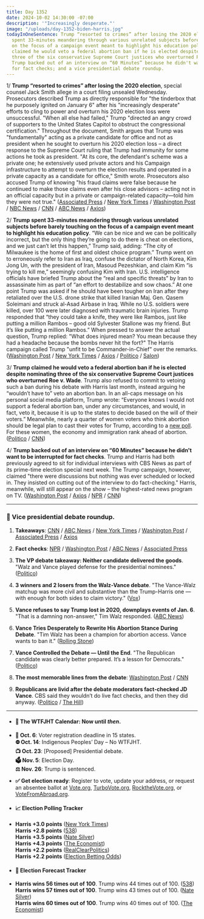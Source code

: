 ```yaml
---
title: Day 1352
date: 2024-10-02 14:30:00 -07:00
description: '"Increasingly desperate."'
image: "/uploads/day-1352-biden-harris.jpg"
todayInOneSentence: Trump “resorted to crimes” after losing the 2020 election; Trump
  spent 33-minutes meandering through various unrelated subjects before barely touching
  on the focus of a campaign event meant to highlight his education policy; Trump
  claimed he would veto a federal abortion ban if he is elected despite nominating
  three of the six conservative Supreme Court justices who overturned Roe v. Wade;
  Trump backed out of an interview on “60 Minutes” because he didn't want to be interrupted
  for fact checks; and a vice presidential debate roundup.
---
```


1/ **Trump “resorted to crimes” after losing the 2020 election**, special counsel Jack Smith allege in a court filing unsealed Wednesday. Prosecutors described Trump as directly responsible for "the tinderbox that he purposely ignited on January 6" after his "increasingly desperate" efforts to cling to power and overturn his 2020 election loss were unsuccessful. "When all else had failed," Trump "directed an angry crowd of supporters to the United States Capitol to obstruct the congressional certification." Throughout the document, Smith argues that Trump was "fundamentally" acting as a private candidate for office and not as president when he sought to overturn his 2020 election loss – a direct response to the Supreme Court ruling that Trump had immunity for some actions he took as president. "At its core, the defendant's scheme was a private one; he extensively used private actors and his Campaign infrastructure to attempt to overturn the election results and operated in a private capacity as a candidate for office," Smith wrote. Prosecutors also accused Trump of knowing "his fraud claims were false because he continued to make those claims even after his close advisors – acting not in an official capacity but in a private or campaign-related capacity—told him they were not true." ([Associated Press](https://apnews.com/article/trump-jack-smith-election-supreme-court-0b9969b480036bb1f7c61a73980d406c) / [New York Times](https://www.nytimes.com/2024/10/02/us/politics/trump-jan-6-case-jack-smith-evidence.html) / [Washington Post](https://www.washingtonpost.com/national-security/2024/10/02/jack-smith-filing-trump-immunity-jan-6/) / [NBC News](https://www.nbcnews.com/politics/donald-trump/trump-resorted-crimes-stay-office-2020-loss-jack-smith-team-says-rcna172340) / [CNN](https://www.cnn.com/2024/10/02/politics/jack-smith-donald-trump-filing/index.html) / [ABC News](https://abcnews.go.com/US/bombshell-special-counsel-filing-includes-new-allegations-trumps/story?id=114409494) / [Axios](https://www.axios.com/2024/10/02/jack-smith-trump-filing-2020-election))

2/ **Trump spent 33-minutes meandering through various unrelated subjects before barely touching on the focus of a campaign event meant to highlight his education policy**. “We can be nice and we can be politically incorrect, but the only thing they’re going to do there is cheat on elections, and we just can’t let this happen,” Trump said, adding: “The city of Milwaukee is the home of first and oldest choice program.” Trump went on to erroneously refer to Iran as Iraq, confuse the dictator of North Korea, Kim Jong Un, with the president of Iran, Masoud Pezeshkian, and claim Kim “is trying to kill me,” seemingly confusing Kim with Iran. U.S. intelligence officials have briefed Trump about the “real and specific threats” by Iran to assassinate him as part of “an effort to destabilize and sow chaos.” At one point Trump was asked if he should have been tougher on Iran after they retaliated over the U.S. drone strike that killed Iranian Maj. Gen. Qasem Soleimani and struck al-Asad Airbase in Iraq. While no U.S. soldiers were killed, over 100 were later diagnosed with traumatic brain injuries. Trump responded that “they could take a knife, they were like Rambos, just like putting a million Rambos – good old Sylvester Stallone was my friend. But it’s like putting a million Rambos.” When pressed to answer the actual question, Trump replied: "What does injured mean? You mean because they had a headache because the bombs never hit the fort?" The Harris campaign called Trump "unfit to be Commander-in-Chief" over the remarks. ([Washington Post](https://www.washingtonpost.com/politics/2024/10/01/trump-wisconsin-swerves-subjects/) / [New York Times](https://www.nytimes.com/2024/10/01/us/politics/trump-speech-wisconsin.html) / [Axios](https://www.axios.com/2024/10/02/trump-us-soldiers-injuries-iran-strike-iraq-base-2020) / [Politico](https://www.politico.com/live-updates/2024/10/01/vance-walz-vp-debate-tonight/donald-trump-iran-traumatic-brain-injuries-00182009) / [Salon](https://news.yahoo.com/news/sen-schatz-questions-trumps-mental-011753236.html))

3/ **Trump claimed he would veto a federal abortion ban if he is elected despite nominating three of the six conservative Supreme Court justices who overturned Roe v. Wade**. Trump also refused to commit to vetoing such a ban during his debate with Harris last month, instead arguing he “wouldn’t have to” veto an abortion ban. In an all-caps message on his personal social media platform, Trump wrote: “Everyone knows I would not support a federal abortion ban, under any circumstances, and would, in fact, veto it, because it is up to the states to decide based on the will of their voters.” Meanwhile, nearly a quarter of women voters who think abortion should be legal plan to cast their votes for Trump, according to a [new poll](https://19thnews.org/2024/10/women-trump-voters-abortion-access/). For these women, the economy and immigration rank ahead of abortion. ([Politico](https://www.politico.com/news/2024/10/01/trump-abortion-veto-national-ban-00182091) / [CNN](https://www.cnn.com/2024/10/01/politics/trump-federal-abortion-ban/index.html))

4/ **Trump backed out of an interview on “60 Minutes” because he didn't want to be interrupted for fact checks**. Trump and Harris had both previously agreed to sit for individual interviews with CBS News as part of its prime-time election special next week. The Trump campaign, however, claimed "there were discussions but nothing was ever scheduled or locked in. They insisted on cutting out of the interview to do fact-checking." Harris, meanwhile, will still appear on the show – the highest-rated news program on TV. ([Washington Post](https://www.washingtonpost.com/politics/2024/10/01/donald-trump-60-minutes-interview-kamala-harris/) / [Axios](https://www.axios.com/2024/10/01/trump-harris-60-minutes-interview) / [NPR](https://www.npr.org/2024/10/01/nx-s1-5135681/trump-60-minutes-jd-vance-tim-walz-debate-2024) / [CNN](https://www.cnn.com/2024/10/01/media/trump-backs-out-60-minutes-interview-cbs/index.html))

---

### 👑 Vice presidential debate roundup.

1. **Takeaways**: [CNN](https://www.cnn.com/2024/10/01/politics/vp-debate-takeaways-vance-walz/index.html) / [ABC News](https://abcnews.go.com/Politics/key-takeaways-walz-vance-vice-presidential-debate/story?id=114409153) / [New York Times](https://www.nytimes.com/2024/10/02/us/politics/vp-debate-takeaways-vance-walz.html) / [Washington Post](https://www.washingtonpost.com/politics/2024/10/01/vice-presidential-debate-takeaways-vance-walz/) / [Associated Press](https://apnews.com/article/debate-takeaways-vance-walz-harris-trump-5b6f219b555416ff579764048ac238a1) / [Axios](https://www.axios.com/2024/10/02/vp-debate-takeaways-vance-walz)

2. **Fact checks**: [NPR](https://www.npr.org/2024/10/02/nx-s1-5135675/jd-vance-tim-walz-vp-debate-fact-check) / [Washington Post](https://www.washingtonpost.com/politics/2024/10/02/fact-check-vp-debate-vance-walz/) / [ABC News](https://abcnews.go.com/Politics/fact-checking-tim-walz-jd-vances-vp-debate/story?id=114405195) / [Associated Press](https://apnews.com/article/debate-cbs-vance-walz-fact-check-639ceab0831b4c304fb132bcf254e48a)

3. **The VP debate takeaway: Neither candidate delivered the goods**. "Walz and Vance played defense for the presidential nominees." ([Politico](https://www.politico.com/news/2024/10/02/walz-vance-vp-debate-takeaways-missed-opportunity-00182130))

4. **3 winners and 2 losers from the Walz-Vance debate**. "The Vance-Walz matchup was more civil and substantive than the Trump-Harris one — with enough for both sides to claim victory." ([Vox](https://www.vox.com/politics/375299/vp-debate-vance-walz-winners-losers-analysis))

5. **Vance refuses to say Trump lost in 2020, downplays events of Jan. 6**. "That is a damning non-answer," Tim Walz responded. ([ABC News](https://abcnews.go.com/Politics/jd-vance-refuses-trump-lost-2020-downplays-events/story?id=114422433))

6. **Vance Tries Desperately to Rewrite His Abortion Stance During Debate**. "Tim Walz has been a champion for abortion access. Vance wants to ban it." ([Rolling Stone](https://www.rollingstone.com/politics/politics-news/jd-vance-rewrite-abortion-stance-vp-debate-1235120684/))

7. **Vance Controlled the Debate — Until the End**. "The Republican candidate was clearly better prepared. It’s a lesson for Democrats." ([Politico](https://www.politico.com/news/magazine/2024/10/02/vp-debate-campaign-lessons-analysis-00182083))

8. **The most memorable lines from the debate**: [Washington Post](https://www.washingtonpost.com/politics/2024/10/02/highlights-vp-debate-lines-vance-walz/) / [CNN](https://www.cnn.com/2024/10/02/politics/vp-debate-key-lines-what-matters/index.html)

9. **Republicans are livid after the debate moderators fact-checked JD Vance**. CBS said they wouldn’t do live fact checks, and then they did anyway. ([Politico](https://www.politico.com/news/2024/10/02/vp-debate-moderators-fact-check-republican-reaction-00182132) / [The Hill](https://thehill.com/homenews/media/4910792-cbs-moderators-cut-microphones/))

---

* #### 📅 The WTFJHT Calendar: Now until *then*.

* **📆 Oct. 6**: Voter registration deadline in 15 states. \
  **⛔️ Oct. 14**: Indigenous Peoples’ Day – No WTFJHT. \
  **📺 Oct. 23**: \[Proposed\] Presidential debate. \
  **🗳️ Nov. 5**: Election Day. \
  **⚖️ Nov. 26**: Trump is sentenced.

* **✅ Get election ready**: Register to vote, update your address, or request an absentee ballot at [Vote.org](https://www.vote.org/), [TurboVote.org](https://turbovote.org/), [RocktheVote.org](https://www.rockthevote.org/), or [VoteFromAbroad.org](https://www.votefromabroad.org/).

* #### 📈 Election Polling Tracker

* **Harris \+3.0 points** ([New York Times](https://www.nytimes.com/interactive/2024/us/elections/polls-president.html)) \
  **Harris \+2.8 points** ([538](https://projects.fivethirtyeight.com/polls/president-general/2024/national/)) \
  **Harris \+3.5 points** ([Nate Silver](https://www.natesilver.net/p/nate-silver-2024-president-election-polls-model)) \
  **Harris \+4.3 points** ([The Economist](https://www.economist.com/interactive/us-2024-election/trump-harris-polls)) \
  **Harris \+2.2 points** ([RealClearPolitics](https://www.realclearpolling.com/polls/president/general/2024/trump-vs-harris)) \
  **Harris \+2.2 points** ([Election Betting Odds](https://www.electionbettingodds.com/))

* #### 🔮 Election Forecast Tracker

* **Harris wins 56 times out of 100**. Trump wins 44 times out of 100. ([538](https://projects.fivethirtyeight.com/2024-election-forecast/)) \
  **Harris wins 57 times out of 100**. Trump wins 43 times out of 100. ([Nate Silver](https://www.natesilver.net/p/nate-silver-2024-president-election-polls-model)) \
  **Harris wins 60 times out of 100**. Trump wins 40 times out of 100. ([The Economist](https://www.economist.com/interactive/us-2024-election/prediction-model/president/))